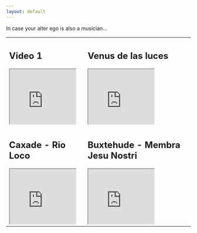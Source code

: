 ```yaml
---
layout: default
---
```


In case your alter ego is also a musician...

<!-- <iframe width="420" height="345" src="https://www.youtube.com/embed/DeehD4Y5tfA"> -->
<!-- </iframe> -->

<table>
  <tr>
    <td>
      <h2>Video 1</h2>
      <iframe width="180" height="150" src="https://www.youtube.com/embed/DeehD4Y5tfA"></iframe>
    </td>
    <td>
      <h2>Venus de las luces</h2>
      <iframe width="180" height="150" src="https://www.youtube.com/embed/FrJashZ09Go"></iframe>
    </td>
  </tr>
  <tr>
    <td>
      <h2>Caxade - Rio Loco</h2>
      <iframe width="180" height="150" src="https://www.youtube.com/embed/CdEIERNBad0"></iframe>
    </td>
    <td>
      <h2>Buxtehude - Membra Jesu Nostri</h2>
      <iframe width="180" height="150" src="https://www.youtube.com/embed/gAg0haXkMlM"></iframe>
    </td>
  </tr>
</table>

